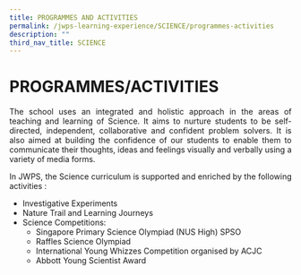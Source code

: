 ```yaml
---
title: PROGRAMMES AND ACTIVITIES
permalink: /jwps-learning-experience/SCIENCE/programmes-activities
description: ""
third_nav_title: SCIENCE
---
```

# PROGRAMMES/ACTIVITIES

<p style="text-align: justify;">The school uses an integrated and holistic approach in the areas of teaching and learning of Science. It aims to nurture students to be self-directed, independent, collaborative and confident problem solvers. It is also aimed at building the confidence of our students to enable them to communicate their thoughts, ideas and feelings visually and verbally using a variety of media forms. </p>

<p style="text-align: justify;">In JWPS, the Science curriculum is supported and enriched by the following activities : </p>

*   Investigative Experiments
*   Nature Trail and Learning Journeys
*   Science Competitions: 
    *   Singapore Primary Science Olympiad (NUS High) SPSO
    *   Raffles Science Olympiad
    *   International Young Whizzes Competition organised by ACJC
    *   Abbott Young Scientist Award